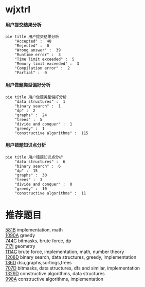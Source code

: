 # wjxtrl

<!-- tabs:start -->



#### **用户提交结果分析**

```mermaid
pie title 用户提交结果分析
    "Accepted" :  48
    "Rejected" :  0
    "Wrong answer" :  39
    "Runtime error" :  3
    "Time limit exceeded" :  5
    "Memory limit exceeded" :  3
    "Compilation error" :  2
    "Partial" :  0
```

#### **用户做题类型偏好分析**

```mermaid
pie title 用户做题类型偏好分析
    "data structures" :  1
    "binary search" :  1
    "dp" :  2
    "graphs" :  24
    "trees" :  5
    "divide and conquer" :  1
    "greedy" :  1
    "constructive algorithms" :  115
```
#### **用户错题知识点分析**

```mermaid
pie title 用户错题知识点分析
    "data structures" :  6
    "binary search" :  6
    "dp" :  15
    "graphs" :  30
    "trees" :  3
    "divide and conquer" :  0
    "greedy" :  10
    "constructive algorithms" :  11
```



<!-- tabs:end -->
# 推荐题目
[581B](https://codeforces.com/contest/581/problem/B)		implementation,
                        math		  
[1090A](https://codeforces.com/contest/1090/problem/A)		greedy		  
[744C](https://codeforces.com/contest/744/problem/C)		bitmasks,
                        brute force,
                        dp		  
[717I](https://codeforces.com/contest/717/problem/I)		geometry		  
[1114C](https://codeforces.com/contest/1114/problem/C)		brute force,
                        implementation,
                        math,
                        number theory		  
[1208D](https://codeforces.com/contest/1208/problem/D)		binary search,
                        data structures,
                        greedy,
                        implementation		  
[136D](https://codeforces.com/contest/136/problem/D)		dsu,graphs,sortings,trees		  
[707D](https://codeforces.com/contest/707/problem/D)		bitmasks,
                        data structures,
                        dfs and similar,
                        implementation		  
[1329D](https://codeforces.com/contest/1329/problem/D)		constructive algorithms,
                        data structures		  
[998A](https://codeforces.com/contest/998/problem/A)		constructive algorithms,
                        implementation		  
